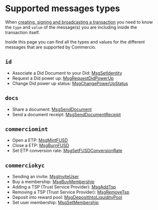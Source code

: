 # Supported messages types
When [creating, signing and broadcasting a transaction](create-sign-broadcast-tx.md) you need to 
know the `type` and `value` of the message(s) you are including inside the transaction itself. 

Inside this page you can find all the types and values for the different messages that are supported by Commercio. 


## `id`
* Associate a Did Document to your Did: [MsgSetIdentity](../x/id/#associating-a-did-document-to-your-identity)
* Request a Did power up: [MsgRequestDidPowerUp](../x/id/#did-power-up)
* Change Did power up status: [MsgChangePowerUpStatus](../x/id/#change-did-power-up-status-wip)

## `docs`
* Share a document: [MsgSendDocument](../x/documents/#sending-a-document) 
* Send a document receipt: [MsgSendDocumentReceipt](../x/documents/#sending-a-document-reading-receipt)

## `commerciomint`
* Open a ETP: [MsgMintFUSD](../x/commerciomint/#mint-commercio-cash-credit-ccc)
* Close a ETP: [MsgBurnFUSD](../x/commerciomint/#burn-commercio-cash-credit-ccc)
* Set ETP conversion rate: [MsgSetFUSDConversionRate](../x/commerciomint/#set-ccc-conversion-rate)

## `commerciokyc`
* Sending an invite: [MsgInviteUser](../x/commerciokyc/#sending-an-invite)
* Buy a membership: [MsgBuyMembership](../x/commerciokyc/#buying-a-membership-2)
* Adding a TSP (Trust Service Provider): [MsgAddTsp](../x/commerciokyc/#adding-a-tsp)
* Removing a TSP (Trust Service Provider): [MsgRemoveTsp](../x/commerciokyc/#removing-a-tsp)
* Deposit into reward pool: [MsgDepositIntoLiquidityPool](../x/commerciokyc/#deposit-into-reward-pool)
* Set user membership: [MsgSetMembership](../x/commerciokyc/#set-user-membership)



